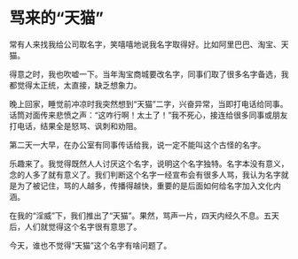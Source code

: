 # 骂来的“天猫”

常有人来找我给公司取名字，笑嘻嘻地说我名字取得好。比如阿里巴巴、淘宝、天猫。 

得意之时，我也吹嘘一下。当年淘宝商城要改名字，同事们取了很多名字备选，我都觉得太正统，太直接，缺乏想象力。 

晚上回家，睡觉前冲凉时我突然想到“天猫”二字，兴奋异常，当即打电话给同事。话筒对面传来悲愤之声：“这咋行啊！太土了！”我不死心，接连给很多同事或朋友打电话，结果全是怒骂、讽刺和劝阻。 

第二天一大早，在办公室有同事传话给我，说一定不能叫这个古怪的名字。 

乐趣来了。我觉得既然人人讨厌这个名字，说明这个名字独特。名字本没有意义，念的人多了就有意义了。我们判断这个名字一经宣布会有很多人骂，我认为名字就是为了被记住，骂的人越多，传播得越快，重要的是后面如何给名字加入文化内涵。 

在我的“淫威”下，我们推出了“天猫”。果然，骂声一片，四天内经久不息。五天后，人们就觉得这个名字很有意思了。 

今天，谁也不觉得“天猫”这个名字有啥问题了。